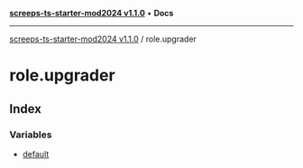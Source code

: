 [**screeps-ts-starter-mod2024 v1.1.0**](../README.md) • **Docs**

***

[screeps-ts-starter-mod2024 v1.1.0](../modules.md) / role.upgrader

# role.upgrader

## Index

### Variables

- [default](variables/default.md)
